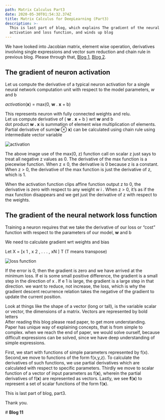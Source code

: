 ```yaml
---
path: Matrix Calculus Part3
date: 2020-05-30T01:54:32.374Z
title: Matrix Calculus for DeepLearning (Part3)
description: >-
  This is last part of blog, which explains The gradient of the neural network
  activation and loss function, and winds up blog
---
```

We have looked into Jacobian matrix, element wise operation, derivatives involving single expressions and vector sum reduction and chain rule in previous blog. Please through that, [Blog 1](https://kirankamath.netlify.app/blog/matrix-calculus-for-deeplearning-part1/), [Blog 2](https://kirankamath.netlify.app/blog/matrix-calculus-for-deeplearning-part2/). 

## The gradient of neuron activation

Let us compute the derivative of a typical neuron activation for a single neural network computation unit with respect to the model parameters, _w_ and b

_activation_(**x**) = max(0, **w** . **x** + b)

This represents neuron with fully connected weights and relu.  
Let us compute derivative of  ( **w** . **x** + b ) wrt **w** and b  
dot product **w . x** is summation of element wise multiplication of elements.  
Partial derivative of sum(**w** ⊗ **x**) can be calculated using chain rule using intermediate vector variable

![activation](/assets/blog11img1.png)

The above image use of the max(0, z) function call on scalar z just says to treat all negative z values as 0. The derivative of the max function is a piecewise function. When z ≤ 0, the derivative is 0 because z is a constant. When z > 0, the derivative of the max function is just the derivative of z, which is 1.

When the activation function clips affine function output z to 0, the derivative is zero with respect to any weight w i . When z > 0, it’s as if the max function disappears and we get just the derivative of z with respect to the weights.

## The gradient of the neural network loss function

Training a neuron requires that we take the derivative of our loss or “cost” function with respect to the parameters of our model, **w** and b

We need to calculate gradient wrt weights and bias

Let X = \[x 1 , x 2 , . . . , xN ] T  (T means transpose)

![loss function](/assets/blog11img2.png)

If the error is 0, then the gradient is zero and we have arrived at the minimum loss. If ei is some small positive difference, the gradient is a small step in the direction of x . If e 1 is large, the gradient is a large step in that direction. we want to reduce, not increase, the loss, which is why the gradient descent recurrence relation takes the negative of the gradient to update the current position.

Look at things like the shape of a vector (long or tall), is the variable scalar or vector, the dimensions of a matrix. Vectors are represented by bold letters  
After reading this blog please read paper, to get more understanding.  
Paper has unique way of explaining concepts, that is from simple to complex. when we reach the end of paper, we would solve ourself, because difficult expressions can be solved, since we have deep understanding of simple expressions. 

First, we start with functions of simple parameters represented by f(x). Second,we move to functions of the form f(x,y,z). To calculate the derivatives of such functions, we use partial derivatives which are calculated with respect to specific parameters. Thirdly we move to scalar function of a vector of input parameters as f(**x**), wherein the partial derivatives of f(**x**) are represented as vectors. Lastly, we see **f**(**x**) to represent a set of scalar functions of the form f(**x**).

This is last part of blog, part3.

Thank you.

\# **Blog 11**
